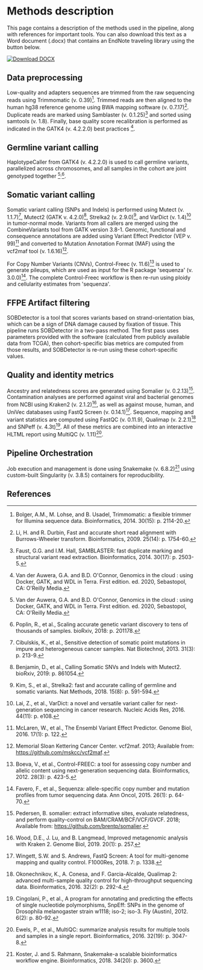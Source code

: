 # Methods descriptionThis page contains a description of the methods used in the pipeline, along with references for important tools.  You can also download this text as a Word document (.docx) that contains an EndNote traveling library using the button below.[![Download DOCX](https://custom-icon-badges.herokuapp.com/badge/-Download-blue?style=for-the-badge&logo=download&logoColor=white "Download Word Document")](assets/wes_pipeline_methods.docx)## Data preprocessingLow-quality and adapters sequences are trimmed from the raw sequencing reads using Trimmomatic (v. 0.39)[^1]. Trimmed reads are then aligned to the human hg38 reference genome using BWA mapping software (v. 0.7.17)[^2]. Duplicate reads are marked using Samblaster (v. 0.1.25)[^3] and sorted using samtools (v. 1.8). Finally, base quality score recalibration is performed as indicated in the GATK4 (v. 4.2.2.0) best practices [^4].## Germline variant callingHaplotypeCaller from GATK4 (v. 4.2.2.0) is used to call germline variants, parallelized across chromosomes, and all samples in the cohort are joint genotyped together [^4]<sup>,</sup>[^5].## Somatic variant callingSomatic variant calling (SNPs and Indels) is performed using Mutect (v. 1.1.7)[^6], Mutect2 (GATK v. 4.2.0)[^7], Strelka2 (v. 2.9.0)[^8], and VarDict (v. 1.4)[^9] in tumor-normal mode. Variants from all callers are merged using the CombineVariants tool from GATK version 3.8-1. Genomic, functional and consequence annotations are added using Variant Effect Predictor (VEP v. 99)[^10] and converted to Mutation Annotation Format (MAF) using the vcf2maf tool (v. 1.6.16)[^11].For Copy Number Variants (CNVs), Control-Freec (v. 11.6)[^12] is used to generate pileups, which are used as input for the R package 'sequenza' (v. 3.0.0)[^13]. The complete Control-Freec workflow is then re-run using ploidy and cellularity estimates from 'sequenza'.## FFPE Artifact filteringSOBDetector is a tool that scores variants based on strand-orientation bias, which can be a sign of DNA damage caused by fixation of tissue. This pipeline runs SOBDetector in a two-pass method.  The first pass uses parameters provided with the software (calculated from publicly available data from TCGA), then cohort-specific bias metrics are computed from those results, and SOBDetector is re-run using these cohort-specific values.## Quality and identity metricsAncestry and relatedness scores are generated using Somalier (v. 0.2.13)[^14]. Contamination analyses are performed against viral and bacterial genomes from NCBI using Kraken2 (v. 2.1.2)[^15], as well as against mouse, human, and UniVec databases using FastQ Screen (v. 0.14.1)[^16].  Sequence, mapping and variant statistics are computed using FastQC (v. 0.11.9), Qualimap (v. 2.2.1)[^17] and SNPeff (v. 4.3t)[^18]. All of these metrics are combined into an interactive HLTML report using MultiQC (v. 1.11)[^19].## Pipeline OrchestrationJob execution and management is done using Snakemake (v. 6.8.2)[^20] using custom-built Singularity (v. 3.8.5) containers for reproducibility.## References[^1]: Bolger, A.M., M. Lohse, and B. Usadel, Trimmomatic: a flexible trimmer for Illumina sequence data. Bioinformatics, 2014. 30(15): p. 2114-20.[^2]: Li, H. and R. Durbin, Fast and accurate short read alignment with Burrows-Wheeler transform. Bioinformatics, 2009. 25(14): p. 1754-60.[^3]: Faust, G.G. and I.M. Hall, SAMBLASTER: fast duplicate marking and structural variant read extraction. Bioinformatics, 2014. 30(17): p. 2503-5.[^4]: Van der Auwera, G.A. and B.D. O'Connor, Genomics in the cloud : using Docker, GATK, and WDL in Terra. First edition. ed. 2020, Sebastopol, CA: O'Reilly Media.[^5]: Poplin, R., et al., Scaling accurate genetic variant discovery to tens of thousands of samples. bioRxiv, 2018: p. 201178.[^6]: Cibulskis, K., et al., Sensitive detection of somatic point mutations in impure and heterogeneous cancer samples. Nat Biotechnol, 2013. 31(3): p. 213-9.[^7]: Benjamin, D., et al., Calling Somatic SNVs and Indels with Mutect2. bioRxiv, 2019: p. 861054.[^8]: Kim, S., et al., Strelka2: fast and accurate calling of germline and somatic variants. Nat Methods, 2018. 15(8): p. 591-594.[^9]: Lai, Z., et al., VarDict: a novel and versatile variant caller for next-generation sequencing in cancer research. Nucleic Acids Res, 2016. 44(11): p. e108.[^10]: McLaren, W., et al., The Ensembl Variant Effect Predictor. Genome Biol, 2016. 17(1): p. 122.[^11]: Memorial Sloan Kettering Cancer Center. vcf2maf. 2013; Available from: https://github.com/mskcc/vcf2maf.[^12]: Boeva, V., et al., Control-FREEC: a tool for assessing copy number and allelic content using next-generation sequencing data. Bioinformatics, 2012. 28(3): p. 423-5.[^13]: Favero, F., et al., Sequenza: allele-specific copy number and mutation profiles from tumor sequencing data. Ann Oncol, 2015. 26(1): p. 64-70.[^14]: Pedersen, B. somalier: extract informative sites, evaluate relatedness, and perform quality-control on BAM/CRAM/BCF/VCF/GVCF. 2018; Available from: https://github.com/brentp/somalier.[^15]: Wood, D.E., J. Lu, and B. Langmead, Improved metagenomic analysis with Kraken 2. Genome Biol, 2019. 20(1): p. 257.[^16]: Wingett, S.W. and S. Andrews, FastQ Screen: A tool for multi-genome mapping and quality control. F1000Res, 2018. 7: p. 1338.[^17]: Okonechnikov, K., A. Conesa, and F. Garcia-Alcalde, Qualimap 2: advanced multi-sample quality control for high-throughput sequencing data. Bioinformatics, 2016. 32(2): p. 292-4.[^18]: Cingolani, P., et al., A program for annotating and predicting the effects of single nucleotide polymorphisms, SnpEff: SNPs in the genome of Drosophila melanogaster strain w1118; iso-2; iso-3. Fly (Austin), 2012. 6(2): p. 80-92.[^19]: Ewels, P., et al., MultiQC: summarize analysis results for multiple tools and samples in a single report. Bioinformatics, 2016. 32(19): p. 3047-8.[^20]: Koster, J. and S. Rahmann, Snakemake-a scalable bioinformatics workflow engine. Bioinformatics, 2018. 34(20): p. 3600.